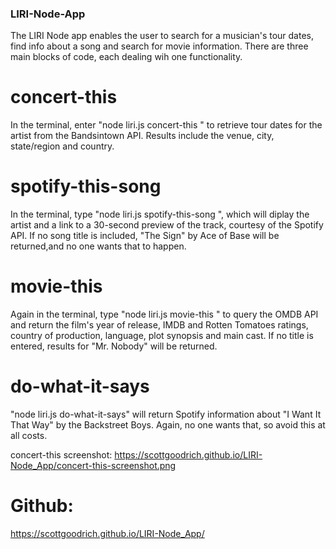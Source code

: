 ### LIRI-Node-App

The LIRI Node app enables the user to search for a musician's tour dates, find info about a song and search for movie information.
There are three main blocks of code, each dealing wih one functionality.

# concert-this
In the terminal, enter "node liri.js concert-this <artist>" to retrieve tour dates for the artist from the Bandsintown API. Results include the venue, city, state/region and country.

# spotify-this-song
In the terminal, type "node liri.js spotify-this-song <song title>", which will diplay the artist and a link to a 30-second preview of the track, courtesy of the Spotify API. If no song title is included, "The Sign" by Ace of Base will be returned,and no one wants that to happen.

# movie-this
Again in the terminal, type "node liri.js movie-this <movie title>" to query the OMDB API and return the film's year of release, IMDB and Rotten Tomatoes ratings, country of production, language, plot synopsis and main cast. If no title is entered, results for "Mr. Nobody" will be returned.

# do-what-it-says
"node liri.js do-what-it-says" will return Spotify information about "I Want It That Way" by the Backstreet Boys. Again, no one wants that, so avoid this at all costs.

concert-this screenshot: https://scottgoodrich.github.io/LIRI-Node_App/concert-this-screenshot.png

# Github:
https://scottgoodrich.github.io/LIRI-Node_App/
